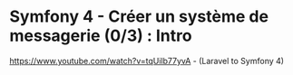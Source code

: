 # Symfony 4 - Créer un système de messagerie (0/3) : Intro

https://www.youtube.com/watch?v=tqUilb77yvA - (Laravel to Symfony 4)
